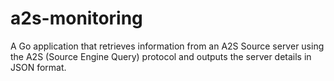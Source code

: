 # a2s-monitoring
A Go application that retrieves information from an A2S Source server using the A2S (Source Engine Query) protocol and outputs the server details in JSON format.
